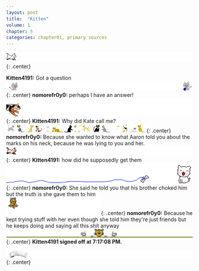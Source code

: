 ```yaml
---
layout: post
title:  "Kitten"
volume: 1
chapter: 5
categories: chapter01, primary sources
---
```




![cat](/assets/img/cat.gif){: .center}

**Kitten4191:** Got a question  
![cat](/assets/img/cat5.gif){: .center}
**nomorefr0y0:** perhaps I have an answer!  
![cat](/assets/img/cat8.gif){: .center}
**Kitten4191:** Why did Kate call me?  
![cat](/assets/img/cat4.gif){: .center}
**nomorefr0y0:** Because she wanted to know what Aaron told you about the marks on his neck, because he was lying to you and her.  
![cat](/assets/img/cat3.gif){: .center}
**Kitten4191:** how did he supposedly get them  
![cat](/assets/img/cat6.gif){: .center}
**nomorefr0y0:** She said he told you that his brother choked him but the truth is she gave them to him  
![cat](/assets/img/cat7.gif){: .center}
**nomorefr0y0:** Because he kept trying stuff with her even though she told him they're just friends but he keeps doing and saying all this shit anyway  
![cat](/assets/img/cat9.gif){: .center}
**Kitten4191 signed off at 7:17:08 PM.**  

![cat](/assets/img/cat2.gif){: .center}

